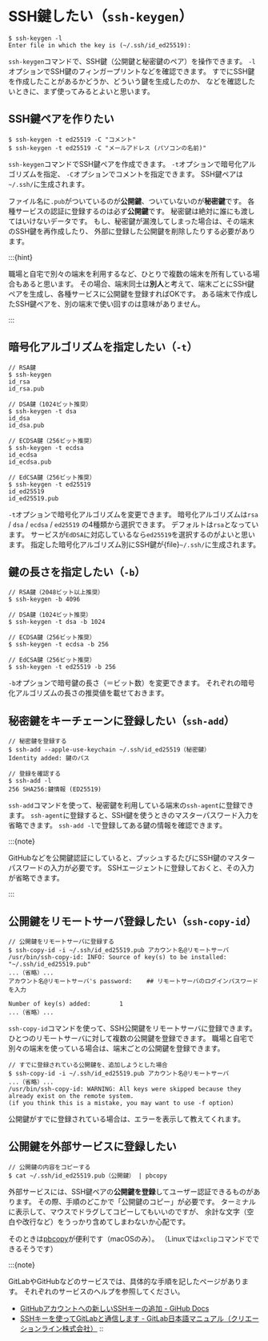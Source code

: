 # SSH鍵したい（``ssh-keygen``）

```console
$ ssh-keygen -l
Enter file in which the key is (~/.ssh/id_ed25519):
```

``ssh-keygen``コマンドで、SSH鍵（公開鍵と秘密鍵のペア）を操作できます。
``-l``オプションでSSH鍵のフィンガープリントなどを確認できます。
すでにSSH鍵を作成したことがあるかどうか、どういう鍵を生成したのか、
などを確認したいときに、まず使ってみるとよいと思います。

## SSH鍵ペアを作りたい

```console
$ ssh-keygen -t ed25519 -C "コメント"
$ ssh-keygen -t ed25519 -C "メールアドレス (パソコンの名前)"
```

``ssh-keygen``コマンドでSSH鍵ペアを作成できます。
`-t`オプションで暗号化アルゴリズムを指定、
`-C`オプションでコメントを指定できます。
SSH鍵ペアは``~/.ssh/``に生成されます。

ファイル名に``.pub``がついているのが**公開鍵**、ついていないのが**秘密鍵**です。
各種サービスの認証に登録するのは必ず**公開鍵**です。
秘密鍵は絶対に誰にも渡してはいけないデータです。
もし、秘密鍵が漏洩してしまった場合は、その端末のSSH鍵を再作成したり、
外部に登録した公開鍵を削除したりする必要があります。

:::{hint}

職場と自宅で別々の端末を利用するなど、ひとりで複数の端末を所有している場合もあると思います。
その場合、端末同士は**別人**と考えて、端末ごとにSSH鍵ペアを生成し、各種サービスに公開鍵を登録すればOKです。
ある端末で作成したSSH鍵ペアを、別の端末で使い回すのは意味がありません。

:::

## 暗号化アルゴリズムを指定したい（``-t``）

```console
// RSA鍵
$ ssh-keygen
id_rsa
id_rsa.pub

// DSA鍵（1024ビット推奨）
$ ssh-keygen -t dsa
id_dsa
id_dsa.pub

// ECDSA鍵（256ビット推奨）
$ ssh-keygen -t ecdsa
id_ecdsa
id_ecdsa.pub

// EdCSA鍵（256ビット推奨）
$ ssh-keygen -t ed25519
id_ed25519
id_ed25519.pub
```

`-t`オプションで暗号化アルゴリズムを変更できます。
暗号化アルゴリズムは``rsa`` / ``dsa`` / ``ecdsa`` / ``ed25519`` の4種類から選択できます。
デフォルトは``rsa``となっています。
サービスが``EdDSA``に対応しているなら``ed25519``を選択するのがよいと思います。
指定した暗号化アルゴリズム別にSSH鍵が{file}`~/.ssh/`に生成されます。

## 鍵の長さを指定したい（``-b``）

```console
// RSA鍵（2048ビット以上推奨）
$ ssh-keygen -b 4096

// DSA鍵（1024ビット推奨）
$ ssh-keygen -t dsa -b 1024

// ECDSA鍵（256ビット推奨）
$ ssh-keygen -t ecdsa -b 256

// EdCSA鍵（256ビット推奨）
$ ssh-keygen -t ed25519 -b 256
```

``-b``オプションで暗号鍵の長さ（＝ビット数）を変更できます。
それぞれの暗号化アルゴリズムの長さの推奨値を載せておきます。

## 秘密鍵をキーチェーンに登録したい（``ssh-add``）

```console
// 秘密鍵を登録する
$ ssh-add --apple-use-keychain ~/.ssh/id_ed25519（秘密鍵）
Identity added: 鍵のパス

// 登録を確認する
$ ssh-add -l
256 SHA256:鍵情報 (ED25519)
```

``ssh-add``コマンドを使って、秘密鍵を利用している端末の``ssh-agent``に登録できます。
``ssh-agent``に登録すると、SSH鍵を使うときのマスターパスワード入力を省略できます。
``ssh-add -l``で登録してある鍵の情報を確認できます。

:::{note}

GitHubなどを公開鍵認証にしていると、プッシュするたびにSSH鍵のマスターパスワードの入力が必要です。
SSHエージェントに登録しておくと、その入力が省略できます。

:::

## 公開鍵をリモートサーバ登録したい（``ssh-copy-id``）

```console
// 公開鍵をリモートサーバに登録する
$ ssh-copy-id -i ~/.ssh/id_ed25519.pub アカウント名@リモートサーバ
/usr/bin/ssh-copy-id: INFO: Source of key(s) to be installed: "~/.ssh/id_ed25519.pub"
...（省略）...
アカウント名@リモートサーバ's password:    ## リモートサーバのログインパスワードを入力

Number of key(s) added:        1
...（省略）...
```

``ssh-copy-id``コマンドを使って、SSH公開鍵をリモートサーバに登録できます。
ひとつのリモートサーバに対して複数の公開鍵を登録できます。
職場と自宅で別々の端末を使っている場合は、端末ごとの公開鍵を登録できます。

```console
// すでに登録されている公開鍵を、追加しようとした場合
$ ssh-copy-id -i ~/.ssh/id_ed25519.pub アカウント名@リモートサーバ
...（省略）...
/usr/bin/ssh-copy-id: WARNING: All keys were skipped because they already exist on the remote system.
(if you think this is a mistake, you may want to use -f option)
```

公開鍵がすでに登録されている場合は、エラーを表示して教えてくれます。

## 公開鍵を外部サービスに登録したい

```console
// 公開鍵の内容をコピーする
$ cat ~/.ssh/id_ed25519.pub（公開鍵） | pbcopy
```

外部サービスには、SSH鍵ペアの**公開鍵を登録**してユーザー認証できるものがあります。
その際、手順のどこかで「公開鍵のコピー」が必要です。
ターミナルに表示して、マウスでドラグしてコピーしてもいいのですが、
余計な文字（空白や改行など）をうっかり含めてしまわないか心配です。

そのときは[pbcopy](./command-pbcopy.md)が便利です（macOSのみ）。
（Linuxでは`xclip`コマンドでできるそうです）

:::{note}

GitLabやGitHubなどのサービスでは、具体的な手順を記したページがあります。
それぞれのサービスのヘルプを参照してください。

- [GitHubアカウントへの新しいSSHキーの追加 - GiHub Docs](https://docs.github.com/ja/authentication/connecting-to-github-with-ssh/adding-a-new-ssh-key-to-your-github-account)
- [SSHキーを使ってGitLabと通信します - GitLab日本語マニュアル（クリエーションライン株式会社）](https://gitlab-docs.creationline.com/ee/user/ssh.html)
::

